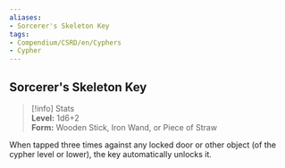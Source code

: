 ```yaml
---
aliases:
- Sorcerer's Skeleton Key
tags:
- Compendium/CSRD/en/Cyphers
- Cypher
---
```


  
## Sorcerer's Skeleton Key  
>[!info] Stats  
> **Level:** 1d6+2  
> **Form:** Wooden Stick, Iron Wand, or Piece of Straw
  
When tapped three times against any locked door or other object (of the cypher level or lower), the key automatically unlocks it.